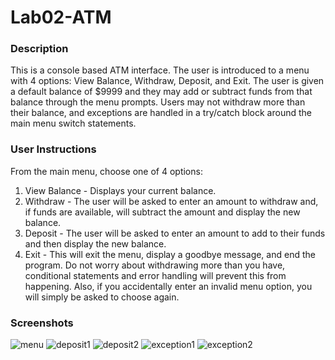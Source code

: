 # Lab02-ATM

### Description
This is a console based ATM interface. The user is introduced to a menu with 4 options: View Balance, Withdraw, Deposit, and Exit. The user is given a default balance of $9999 and they may add or subtract funds from that balance through the menu prompts. Users may not withdraw more than their balance, and exceptions are handled in a try/catch block around the main menu switch statements.

### User Instructions
From the main menu, choose one of 4 options:
1. View Balance - Displays your current balance.
2. Withdraw - The user will be asked to enter an amount to withdraw and, if funds are available, will subtract the amount and display the new balance.
3. Deposit - The user will be asked to enter an amount to add to their funds and then display the new balance.
4. Exit - This will exit the menu, display a goodbye message, and end the program.
Do not worry about withdrawing more than you have, conditional statements and error handling will prevent this from happening. Also, if you accidentally enter an invalid menu option, you will simply be asked to choose again.

### Screenshots
![menu]()
![deposit1]()
![deposit2]()
![exception1]()
![exception2]()